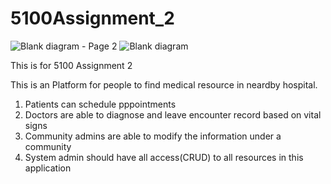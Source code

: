 # 5100Assignment_2

![Blank diagram - Page 2](https://user-images.githubusercontent.com/98194136/199178471-7e61b927-c8d5-4bc0-b9ab-7251d720c5f3.jpeg)
![Blank diagram](https://user-images.githubusercontent.com/98194136/199178521-ed085515-80de-486f-838e-5b6069968390.jpeg)

This is for 5100 Assignment 2

This is an Platform for people to find medical resource in neardby hospital. 
1. Patients can schedule pppointments
2. Doctors are able to diagnose and leave encounter record based on vital signs 
3. Community admins are able to modify the information under a community 
4. System admin should have all access(CRUD) to all resources in this application 

